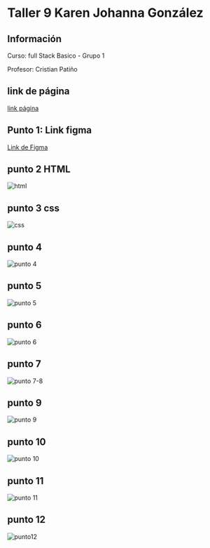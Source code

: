 <h1>Taller 9 Karen Johanna González</h1>

<h2> Información</h2>

<p>Curso: full Stack Basico - Grupo 1</p>
<p>Profesor: Cristian Patiño</p>

<h2>link de página</h2> 
<a href="https://karen-gonzalez-restrepo.github.io/taller-9-fullstack/">link página</a>

<h2> Punto 1: Link figma</h2>

<a href="https://www.figma.com/file/GZZgAap9nAPJzI971L6yQN/Karen-Gonz%C3%A1lez-Proyecto-Figma?type=design&node-id=5%3A745&mode=design&t=jV0PJyj2SP6tQfeD-1 " target="_blank">Link de Figma</a>

<h2>punto 2 HTML</h2>
<img src="./public/images/Image html.png" alt="html">

<h2>punto 3 css</h2>
<img src="./public/images/css.png" alt="css">

<h2>punto 4</h2>
<img src="./public/images/punto4.png" alt="punto 4">

<h2>punto 5</h2>
<img src="./public/images/punto5.png" alt="punto 5">

<h2>punto 6</h2>
<img src="./public/images/punto6.png" alt="punto 6">

<h2>punto 7</h2>
<img src="./public/images/punto7-8.png" alt="punto 7-8">

<h2>punto 9</h2>
<img src="./public/images/punto9.png" alt="punto 9">

<h2>punto 10</h2>
<img src="./public/images/punto10.png" alt="punto 10">

<h2>punto 11</h2>
<img src="./public/images/punto11.png" alt="punto 11">

<h2>punto 12</h2>
<img src="./public/images/punto12.png" alt="punto12">